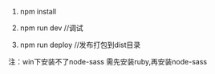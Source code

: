 1. npm install

2. npm run dev //调试

3. npm run deploy //发布打包到dist目录


注：win下安装不了node-sass
需先安装ruby,再安装node-sass